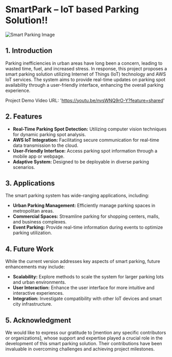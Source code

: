  # SmartPark – IoT based Parking Solution!!

![Smart Parking Image](https://cybersnowden.com/wp-content/uploads/2023/04/SMART-Parking.png)

## **1. Introduction**
Parking inefficiencies in urban areas have long been a concern, leading to wasted time, fuel, and increased stress. In response, this project proposes a smart parking solution utilizing Internet of Things (IoT) technology and AWS IoT services. The system aims to provide real-time updates on parking spot availability through a user-friendly interface, enhancing the overall parking experience.

Project Demo Video URL: 'https://youtu.be/nvsWNQ9rO-Y?feature=shared'

## **2. Features**
- **Real-Time Parking Spot Detection:** Utilizing computer vision techniques for dynamic parking spot analysis.
- **AWS IoT Integration:** Facilitating secure communication for real-time data transmission to the cloud.
- **User-Friendly Interface:** Access parking spot information through a mobile app or webpage.
- **Adaptive System:** Designed to be deployable in diverse parking scenarios.

## **3. Applications**
The smart parking system has wide-ranging applications, including:
- **Urban Parking Management:** Efficiently manage parking spaces in metropolitan areas.
- **Commercial Spaces:** Streamline parking for shopping centers, malls, and business complexes.
- **Event Parking:** Provide real-time information during events to optimize parking utilization.

## **4. Future Work**
While the current version addresses key aspects of smart parking, future enhancements may include:
- **Scalability:** Explore methods to scale the system for larger parking lots and urban environments.
- **User Interaction:** Enhance the user interface for more intuitive and interactive experiences.
- **Integration:** Investigate compatibility with other IoT devices and smart city infrastructure.

## **5. Acknowledgment**
We would like to express our gratitude to [mention any specific contributors or organizations], whose support and expertise played a crucial role in the development of this smart parking solution. Their contributions have been invaluable in overcoming challenges and achieving project milestones.

